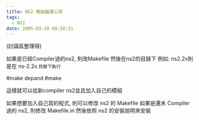 ```yaml
---
title: NS2 模組編譯心得
tags:
  - NS2
date: 2005-03-28 08:58:51
---
```


(討論區整理得)

如果是已經Compiler過的ns2, 則改Makefile
然後在ns2的目錄下
例如: ns2.2x則是在
      ns-2.2x</span><span style=";font-family:verdana,arial,helvetica;font-size:85%;"  > 目錄下</span><span style=";font-family:verdana,arial,helvetica;font-size:85%;"  >執行

#make depand
#make

這樣就可以從新compiler ns2並且加入自己的模組

如果想要加入自己寫的程式, 則可以修改 ns2 的 Makefile
如果是還未 Compiler 過的 ns2, 則修改 Makefile.in
然後依照 ns2 的安裝說明來安裝